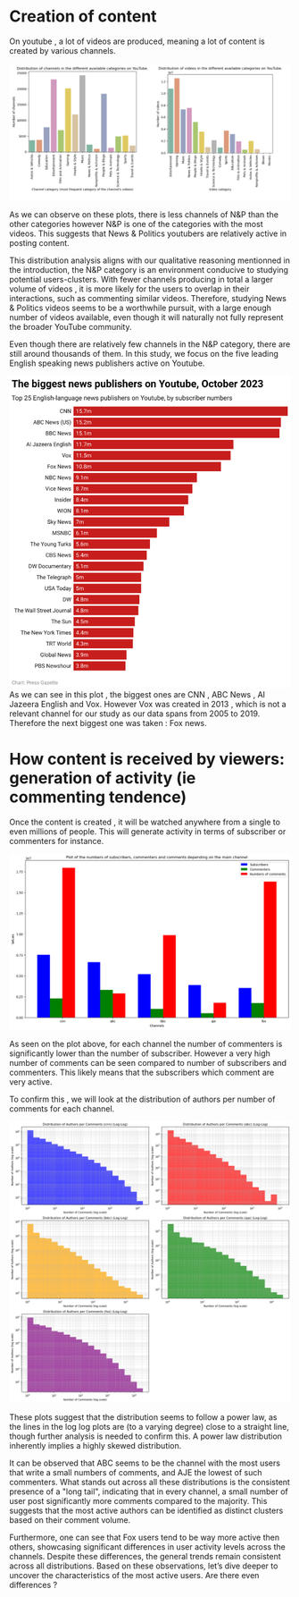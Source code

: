 # Creation of content 

On youtube , a lot of videos are produced, meaning a lot of content is created by various channels. 


![output](/assets/img/histo_intro.png)

As we can observe on these plots, there is less channels of N&P than the other categories however N&P is one of the categories with the most videos. 
This suggests that News & Politics youtubers are relatively active in posting content.

This distribution analysis aligns with our qualitative reasoning mentionned in the introduction, the N&P category is an environment conducive to studying potential users-clusters. With fewer channels producing in total a larger volume of videos , it is more likely for the users to overlap in their interactions, such as commenting similar videos. Therefore, studying News & Politics videos seems to be a worthwhile pursuit, with a large enough number of videos available, even though it will naturally not fully represent the broader YouTube community.

Even though there are relatively few channels in the N&P category, there are still around thousands of them.  In this study, we focus on the five leading English speaking news publishers active on Youtube.

![output](/assets/img/biggest_new.png)
As we can see in this plot , the biggest ones are CNN , ABC News , AI Jazeera English and Vox. However Vox was created in 2013 , which is not a relevant channel for our study as our data spans from 2005 to 2019. Therefore the next biggest one was taken : Fox news. 

# How content is received by viewers: generation of activity (ie commenting tendence)

Once the content is created , it will be watched anywhere from a single to even millions  of people.  This will generate activity in terms of subscriber or commenters for instance. 

![output](/assets/img/output1.png)

As seen on the plot above, for each channel the number of commenters is significantly lower than the number of subscriber. However a very high number of comments can be seen compared to number of subscribers and commenters. This likely means that the subscribers which comment are very active.
 
To confirm this , we will look at the distribution of authors per number of comments for each channel.

![output](/assets/img/log_histo.png)

These plots suggest that the distribution seems to follow a power law, as the lines in the log log plots are (to a varying degree) close to a straight line, though further analysis is needed to confirm this. A power law distribution inherently implies a highly skewed distribution. 

It can be observed that ABC seems to be the channel with the most users that write a small numbers of comments, and AJE the lowest of such commenters.  What stands out across all these distributions is the consistent presence of a "long tail", indicating that in every channel, a small number of user post significantly more comments compared to the majority. This suggests that the most active authors can be identified as distinct clusters based on their comment volume.

Furthermore, one can see that Fox users tend to be way more active then others, showcasing significant differences in user activity levels across the channels. 
Despite these differences, the general trends remain consistent across all distributions. Based on these observations, let’s dive deeper to uncover the characteristics of the most active users. Are there even differences ?
